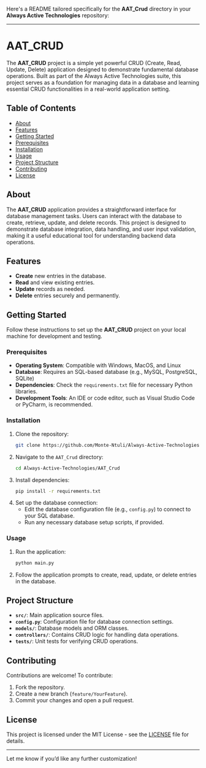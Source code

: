 Here's a README tailored specifically for the **AAT_Crud** directory in your **Always Active Technologies** repository:

---

# AAT_CRUD

The **AAT_CRUD** project is a simple yet powerful CRUD (Create, Read, Update, Delete) application designed to demonstrate fundamental database operations. Built as part of the Always Active Technologies suite, this project serves as a foundation for managing data in a database and learning essential CRUD functionalities in a real-world application setting.

## Table of Contents
- [About](#about)
- [Features](#features)
- [Getting Started](#getting-started)
- [Prerequisites](#prerequisites)
- [Installation](#installation)
- [Usage](#usage)
- [Project Structure](#project-structure)
- [Contributing](#contributing)
- [License](#license)

## About

The **AAT_CRUD** application provides a straightforward interface for database management tasks. Users can interact with the database to create, retrieve, update, and delete records. This project is designed to demonstrate database integration, data handling, and user input validation, making it a useful educational tool for understanding backend data operations.

## Features
- **Create** new entries in the database.
- **Read** and view existing entries.
- **Update** records as needed.
- **Delete** entries securely and permanently.

## Getting Started

Follow these instructions to set up the **AAT_CRUD** project on your local machine for development and testing.

### Prerequisites
- **Operating System**: Compatible with Windows, MacOS, and Linux
- **Database**: Requires an SQL-based database (e.g., MySQL, PostgreSQL, SQLite)
- **Dependencies**: Check the `requirements.txt` file for necessary Python libraries.
- **Development Tools**: An IDE or code editor, such as Visual Studio Code or PyCharm, is recommended.

### Installation
1. Clone the repository:
   ```bash
   git clone https://github.com/Monte-Ntuli/Always-Active-Technologies.git
   ```
2. Navigate to the `AAT_Crud` directory:
   ```bash
   cd Always-Active-Technologies/AAT_Crud
   ```
3. Install dependencies:
   ```bash
   pip install -r requirements.txt
   ```
4. Set up the database connection:
   - Edit the database configuration file (e.g., `config.py`) to connect to your SQL database.
   - Run any necessary database setup scripts, if provided.

### Usage

1. Run the application:
   ```bash
   python main.py
   ```
2. Follow the application prompts to create, read, update, or delete entries in the database.

## Project Structure
- **`src/`**: Main application source files.
- **`config.py`**: Configuration file for database connection settings.
- **`models/`**: Database models and ORM classes.
- **`controllers/`**: Contains CRUD logic for handling data operations.
- **`tests/`**: Unit tests for verifying CRUD operations.

## Contributing
Contributions are welcome! To contribute:
1. Fork the repository.
2. Create a new branch (`feature/YourFeature`).
3. Commit your changes and open a pull request.

## License
This project is licensed under the MIT License - see the [LICENSE](LICENSE) file for details.

---

Let me know if you’d like any further customization!
